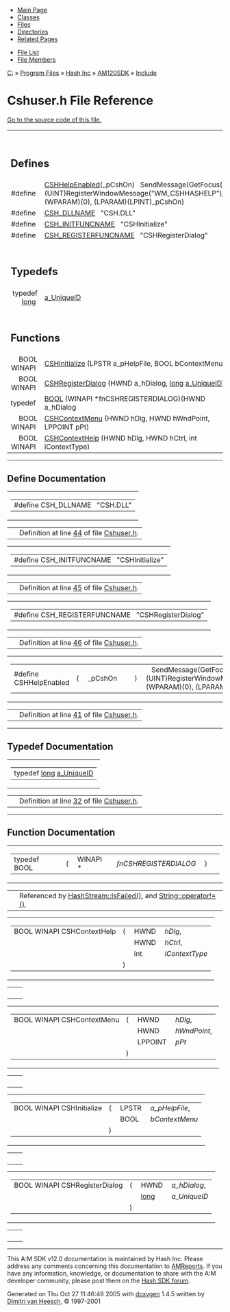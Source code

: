<div class="tabs">

- [Main Page](index.md)
- [Classes](annotated.md)
- <span id="current">[Files](files.md)</span>
- [Directories](dirs.md)
- [Related Pages](pages.md)

</div>

<div class="tabs">

- [File List](files.md)
- [File Members](globals.md)

</div>

<div class="nav">

<a href="dir_C_3A_2F.md" class="el">C:</a> » <a href="dir_C_3A_2FProgram_20Files_2F.md" class="el">Program Files</a> » <a href="dir_C_3A_2FProgram_20Files_2FHash_20Inc_2F.md" class="el">Hash Inc</a> » <a href="dir_C_3A_2FProgram_20Files_2FHash_20Inc_2FAM120SDK_2F.md" class="el">AM120SDK</a> » <a href="dir_C_3A_2FProgram_20Files_2FHash_20Inc_2FAM120SDK_2FInclude_2F.md" class="el">Include</a>

</div>

# Cshuser.h File Reference

[Go to the source code of this file.](Cshuser_8h-source.md)

<table data-border="0" data-cellpadding="0" data-cellspacing="0">
<colgroup>
<col style="width: 50%" />
<col style="width: 50%" />
</colgroup>
<tbody>
<tr>
<td></td>
<td></td>
</tr>
<tr>
<td colspan="2"><br />
&#10;<h2 id="defines">Defines</h2></td>
</tr>
<tr>
<td class="memItemLeft" style="text-align: right;" data-nowrap="" data-valign="top">#define </td>
<td class="memItemRight" data-valign="bottom"><a href="Cshuser_8h.md#cdf50e9dcd8276e4735822120b1bc464" class="el">CSHHelpEnabled</a>(_pCshOn)   SendMessage(GetFocus(), (UINT)RegisterWindowMessage("WM_CSHHASHELP"), (WPARAM)(0), (LPARAM)(LPINT)_pCshOn)</td>
</tr>
<tr>
<td class="memItemLeft" style="text-align: right;" data-nowrap="" data-valign="top">#define </td>
<td class="memItemRight" data-valign="bottom"><a href="Cshuser_8h.md#1da6a72e8d3b76314ef1901d26618040" class="el">CSH_DLLNAME</a>   "CSH.DLL"</td>
</tr>
<tr>
<td class="memItemLeft" style="text-align: right;" data-nowrap="" data-valign="top">#define </td>
<td class="memItemRight" data-valign="bottom"><a href="Cshuser_8h.md#bab88e321e90bbc9d83e184b8bc6fb93" class="el">CSH_INITFUNCNAME</a>   "CSHInitialize"</td>
</tr>
<tr>
<td class="memItemLeft" style="text-align: right;" data-nowrap="" data-valign="top">#define </td>
<td class="memItemRight" data-valign="bottom"><a href="Cshuser_8h.md#463b1cc9865b73d8d4713a618620cfcc" class="el">CSH_REGISTERFUNCNAME</a>   "CSHRegisterDialog"</td>
</tr>
<tr>
<td colspan="2"><br />
&#10;<h2 id="typedefs">Typedefs</h2></td>
</tr>
<tr>
<td class="memItemLeft" style="text-align: right;" data-nowrap="" data-valign="top">typedef <a href="Rave_8h.md#f03dc93db7c58a69ed5c83e1fa49cf0e" class="el">long</a> </td>
<td class="memItemRight" data-valign="bottom"><a href="Cshuser_8h.md#e7306adfca41cfcf8bc37b95e4476077" class="el">a_UniqueID</a></td>
</tr>
<tr>
<td colspan="2"><br />
&#10;<h2 id="functions">Functions</h2></td>
</tr>
<tr>
<td class="memItemLeft" style="text-align: right;" data-nowrap="" data-valign="top">BOOL WINAPI </td>
<td class="memItemRight" data-valign="bottom"><a href="Cshuser_8h.md#4a420b9a4f165a968592f18199ab4901" class="el">CSHInitialize</a> (LPSTR a_pHelpFile, BOOL bContextMenu)</td>
</tr>
<tr>
<td class="memItemLeft" style="text-align: right;" data-nowrap="" data-valign="top">BOOL WINAPI </td>
<td class="memItemRight" data-valign="bottom"><a href="Cshuser_8h.md#10fbc6995c0489e6f988feea90d37d2f" class="el">CSHRegisterDialog</a> (HWND a_hDialog, <a href="Rave_8h.md#f03dc93db7c58a69ed5c83e1fa49cf0e" class="el">long</a> <a href="Cshuser_8h.md#e7306adfca41cfcf8bc37b95e4476077" class="el">a_UniqueID</a>)</td>
</tr>
<tr>
<td class="memItemLeft" style="text-align: right;" data-nowrap="" data-valign="top">typedef </td>
<td class="memItemRight" data-valign="bottom"><a href="Cshuser_8h.md#8583de6bbb140fde9ab8f93357543a63" class="el">BOOL</a> (WINAPI *fnCSHREGISTERDIALOG)(HWND a_hDialog</td>
</tr>
<tr>
<td class="memItemLeft" style="text-align: right;" data-nowrap="" data-valign="top">BOOL WINAPI </td>
<td class="memItemRight" data-valign="bottom"><a href="Cshuser_8h.md#216046c47b1dc0d7bd82d059c1e4b7bd" class="el">CSHContextMenu</a> (HWND hDlg, HWND hWndPoint, LPPOINT pPt)</td>
</tr>
<tr>
<td class="memItemLeft" style="text-align: right;" data-nowrap="" data-valign="top">BOOL WINAPI </td>
<td class="memItemRight" data-valign="bottom"><a href="Cshuser_8h.md#9bf2c8c4cdba564f3878ebc2ca4bc68e" class="el">CSHContextHelp</a> (HWND hDlg, HWND hCtrl, int iContextType)</td>
</tr>
</tbody>
</table>

------------------------------------------------------------------------

## Define Documentation

<span id="1da6a72e8d3b76314ef1901d26618040" class="anchor"></span>

<table class="mdTable" data-cellpadding="2" data-cellspacing="0">
<colgroup>
<col style="width: 100%" />
</colgroup>
<tbody>
<tr>
<td class="mdRow"><table data-cellpadding="0" data-cellspacing="0" data-border="0">
<tbody>
<tr>
<td class="md" data-nowrap="" data-valign="top">#define CSH_DLLNAME   "CSH.DLL"</td>
</tr>
</tbody>
</table></td>
</tr>
</tbody>
</table>

|  |  |
|----|----|
|   | Definition at line <a href="Cshuser_8h-source.md#l00044" class="el">44</a> of file <a href="Cshuser_8h-source.md" class="el">Cshuser.h</a>. |

<span id="bab88e321e90bbc9d83e184b8bc6fb93" class="anchor"></span>

<table class="mdTable" data-cellpadding="2" data-cellspacing="0">
<colgroup>
<col style="width: 100%" />
</colgroup>
<tbody>
<tr>
<td class="mdRow"><table data-cellpadding="0" data-cellspacing="0" data-border="0">
<tbody>
<tr>
<td class="md" data-nowrap="" data-valign="top">#define CSH_INITFUNCNAME   "CSHInitialize"</td>
</tr>
</tbody>
</table></td>
</tr>
</tbody>
</table>

|  |  |
|----|----|
|   | Definition at line <a href="Cshuser_8h-source.md#l00045" class="el">45</a> of file <a href="Cshuser_8h-source.md" class="el">Cshuser.h</a>. |

<span id="463b1cc9865b73d8d4713a618620cfcc" class="anchor"></span>

<table class="mdTable" data-cellpadding="2" data-cellspacing="0">
<colgroup>
<col style="width: 100%" />
</colgroup>
<tbody>
<tr>
<td class="mdRow"><table data-cellpadding="0" data-cellspacing="0" data-border="0">
<tbody>
<tr>
<td class="md" data-nowrap="" data-valign="top">#define CSH_REGISTERFUNCNAME   "CSHRegisterDialog"</td>
</tr>
</tbody>
</table></td>
</tr>
</tbody>
</table>

|  |  |
|----|----|
|   | Definition at line <a href="Cshuser_8h-source.md#l00046" class="el">46</a> of file <a href="Cshuser_8h-source.md" class="el">Cshuser.h</a>. |

<span id="cdf50e9dcd8276e4735822120b1bc464" class="anchor"></span>

<table class="mdTable" data-cellpadding="2" data-cellspacing="0">
<colgroup>
<col style="width: 100%" />
</colgroup>
<tbody>
<tr>
<td class="mdRow"><table data-cellpadding="0" data-cellspacing="0" data-border="0">
<tbody>
<tr>
<td class="md" data-nowrap="" data-valign="top">#define CSHHelpEnabled</td>
<td class="md" data-valign="top">( </td>
<td class="md" data-nowrap="" data-valign="top">_pCshOn </td>
<td class="mdname1" data-valign="top" data-nowrap=""></td>
<td class="md" data-valign="top"> ) </td>
<td class="md" data-nowrap="">   SendMessage(GetFocus(), (UINT)RegisterWindowMessage("WM_CSHHASHELP"), (WPARAM)(0), (LPARAM)(LPINT)_pCshOn)</td>
</tr>
</tbody>
</table></td>
</tr>
</tbody>
</table>

|  |  |
|----|----|
|   | Definition at line <a href="Cshuser_8h-source.md#l00041" class="el">41</a> of file <a href="Cshuser_8h-source.md" class="el">Cshuser.h</a>. |

------------------------------------------------------------------------

## Typedef Documentation

<span id="e7306adfca41cfcf8bc37b95e4476077" class="anchor"></span>

<table class="mdTable" data-cellpadding="2" data-cellspacing="0">
<colgroup>
<col style="width: 100%" />
</colgroup>
<tbody>
<tr>
<td class="mdRow"><table data-cellpadding="0" data-cellspacing="0" data-border="0">
<tbody>
<tr>
<td class="md" data-nowrap="" data-valign="top">typedef <a href="Rave_8h.md#f03dc93db7c58a69ed5c83e1fa49cf0e" class="el">long</a> <a href="Cshuser_8h.md#e7306adfca41cfcf8bc37b95e4476077" class="el">a_UniqueID</a></td>
</tr>
</tbody>
</table></td>
</tr>
</tbody>
</table>

|  |  |
|----|----|
|   | Definition at line <a href="Cshuser_8h-source.md#l00032" class="el">32</a> of file <a href="Cshuser_8h-source.md" class="el">Cshuser.h</a>. |

------------------------------------------------------------------------

## Function Documentation

<span id="8583de6bbb140fde9ab8f93357543a63" class="anchor"></span>

<table class="mdTable" data-cellpadding="2" data-cellspacing="0">
<colgroup>
<col style="width: 100%" />
</colgroup>
<tbody>
<tr>
<td class="mdRow"><table data-cellpadding="0" data-cellspacing="0" data-border="0">
<tbody>
<tr>
<td class="md" data-nowrap="" data-valign="top">typedef BOOL</td>
<td class="md" data-valign="top">( </td>
<td class="md" data-nowrap="" data-valign="top">WINAPI * </td>
<td class="mdname1" data-valign="top" data-nowrap=""><em>fnCSHREGISTERDIALOG</em></td>
<td class="md" data-valign="top"> ) </td>
<td class="md" data-nowrap=""></td>
</tr>
</tbody>
</table></td>
</tr>
</tbody>
</table>

|  |  |
|----|----|
|   | Referenced by <a href="HashFile_8h-source.md#l00155" class="el">HashStream::IsFailed()</a>, and <a href="StrClass_8h-source.md#l00076" class="el">String::operator!=()</a>. |

<span id="9bf2c8c4cdba564f3878ebc2ca4bc68e" class="anchor"></span>

<table class="mdTable" data-cellpadding="2" data-cellspacing="0">
<colgroup>
<col style="width: 100%" />
</colgroup>
<tbody>
<tr>
<td class="mdRow"><table data-cellpadding="0" data-cellspacing="0" data-border="0">
<tbody>
<tr>
<td class="md" data-nowrap="" data-valign="top">BOOL WINAPI CSHContextHelp</td>
<td class="md" data-valign="top">( </td>
<td class="md" data-nowrap="" data-valign="top">HWND </td>
<td class="mdname" data-nowrap=""><em>hDlg</em>,</td>
</tr>
<tr>
<td class="md" style="text-align: right;" data-nowrap=""></td>
<td class="md"></td>
<td class="md" data-nowrap="">HWND </td>
<td class="mdname" data-nowrap=""><em>hCtrl</em>,</td>
</tr>
<tr>
<td class="md" style="text-align: right;" data-nowrap=""></td>
<td class="md"></td>
<td class="md" data-nowrap="">int </td>
<td class="mdname" data-nowrap=""><em>iContextType</em></td>
</tr>
<tr>
<td class="md"></td>
<td class="md">) </td>
<td colspan="2" class="md"></td>
</tr>
</tbody>
</table></td>
</tr>
</tbody>
</table>

|     |     |
|-----|-----|
|     |     |

<span id="216046c47b1dc0d7bd82d059c1e4b7bd" class="anchor"></span>

<table class="mdTable" data-cellpadding="2" data-cellspacing="0">
<colgroup>
<col style="width: 100%" />
</colgroup>
<tbody>
<tr>
<td class="mdRow"><table data-cellpadding="0" data-cellspacing="0" data-border="0">
<tbody>
<tr>
<td class="md" data-nowrap="" data-valign="top">BOOL WINAPI CSHContextMenu</td>
<td class="md" data-valign="top">( </td>
<td class="md" data-nowrap="" data-valign="top">HWND </td>
<td class="mdname" data-nowrap=""><em>hDlg</em>,</td>
</tr>
<tr>
<td class="md" style="text-align: right;" data-nowrap=""></td>
<td class="md"></td>
<td class="md" data-nowrap="">HWND </td>
<td class="mdname" data-nowrap=""><em>hWndPoint</em>,</td>
</tr>
<tr>
<td class="md" style="text-align: right;" data-nowrap=""></td>
<td class="md"></td>
<td class="md" data-nowrap="">LPPOINT </td>
<td class="mdname" data-nowrap=""><em>pPt</em></td>
</tr>
<tr>
<td class="md"></td>
<td class="md">) </td>
<td colspan="2" class="md"></td>
</tr>
</tbody>
</table></td>
</tr>
</tbody>
</table>

|     |     |
|-----|-----|
|     |     |

<span id="4a420b9a4f165a968592f18199ab4901" class="anchor"></span>

<table class="mdTable" data-cellpadding="2" data-cellspacing="0">
<colgroup>
<col style="width: 100%" />
</colgroup>
<tbody>
<tr>
<td class="mdRow"><table data-cellpadding="0" data-cellspacing="0" data-border="0">
<tbody>
<tr>
<td class="md" data-nowrap="" data-valign="top">BOOL WINAPI CSHInitialize</td>
<td class="md" data-valign="top">( </td>
<td class="md" data-nowrap="" data-valign="top">LPSTR </td>
<td class="mdname" data-nowrap=""><em>a_pHelpFile</em>,</td>
</tr>
<tr>
<td class="md" style="text-align: right;" data-nowrap=""></td>
<td class="md"></td>
<td class="md" data-nowrap="">BOOL </td>
<td class="mdname" data-nowrap=""><em>bContextMenu</em></td>
</tr>
<tr>
<td class="md"></td>
<td class="md">) </td>
<td colspan="2" class="md"></td>
</tr>
</tbody>
</table></td>
</tr>
</tbody>
</table>

|     |     |
|-----|-----|
|     |     |

<span id="10fbc6995c0489e6f988feea90d37d2f" class="anchor"></span>

<table class="mdTable" data-cellpadding="2" data-cellspacing="0">
<colgroup>
<col style="width: 100%" />
</colgroup>
<tbody>
<tr>
<td class="mdRow"><table data-cellpadding="0" data-cellspacing="0" data-border="0">
<tbody>
<tr>
<td class="md" data-nowrap="" data-valign="top">BOOL WINAPI CSHRegisterDialog</td>
<td class="md" data-valign="top">( </td>
<td class="md" data-nowrap="" data-valign="top">HWND </td>
<td class="mdname" data-nowrap=""><em>a_hDialog</em>,</td>
</tr>
<tr>
<td class="md" style="text-align: right;" data-nowrap=""></td>
<td class="md"></td>
<td class="md" data-nowrap=""><a href="Rave_8h.md#f03dc93db7c58a69ed5c83e1fa49cf0e" class="el">long</a> </td>
<td class="mdname" data-nowrap=""><em>a_UniqueID</em></td>
</tr>
<tr>
<td class="md"></td>
<td class="md">) </td>
<td colspan="2" class="md"></td>
</tr>
</tbody>
</table></td>
</tr>
</tbody>
</table>

|     |     |
|-----|-----|
|     |     |

------------------------------------------------------------------------

<span class="small">This A:M SDK v12.0 documentation is maintained by Hash Inc. Please address any comments concerning this documentation to [AMReports](http://www.hash.com/reports). If you have any information, knowledge, or documentation to share with the A:M developer community, please post them on the [Hash SDK forum](http://www.hash.com/forums/index.php?showforum=11).</span>

Generated on Thu Oct 27 11:46:46 2005 with [<span class="image placeholder" original-image-src="doxygen.png" original-image-title="" height="45" width="100" align="middle" border="0">doxygen</span>](http://www.doxygen.org/index.html) 1.4.5 written by [Dimitri van Heesch](mailto:dimitri@stack.nl), © 1997-2001

